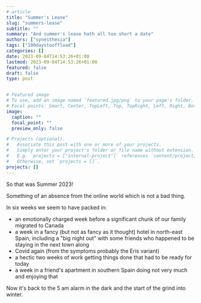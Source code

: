 ```yaml
---
# article
title: "Summer's Lease"
slug: "summers-lease"
subtitle: ""
summary: "And summer's lease hath all too short a date"
authors: ["synesthesia"]
tags: ["100daystooffload"]
categories: []
date: 2023-09-04T14:53:26+01:00
lastmod: 2023-09-04T14:53:26+01:00
featured: false
draft: false
type: post


# Featured image
# To use, add an image named `featured.jpg/png` to your page's folder.
# Focal points: Smart, Center, TopLeft, Top, TopRight, Left, Right, BottomLeft, Bottom, BottomRight.
image:
  caption: ""
  focal_point: ""
  preview_only: false

# Projects (optional).
#   Associate this post with one or more of your projects.
#   Simply enter your project's folder or file name without extension.
#   E.g. `projects = ["internal-project"]` references `content/project/deep-learning/index.md`.
#   Otherwise, set `projects = []`.
projects: []
---
```

So that was Summer 2023!

Something of an absence from the online world which is not a bad thing. 

In six weeks we seem to have packed in:

- an emotionally charged week before a significant chunk of our family migrated to Canada
- a week in a fancy (but not as fancy as it thought) hotel in north-east Spain, including a "big night out" with some friends who happened to be staying in the next town along
- Covid again (from the symptoms probably the Eris variant)
- a hectic two weeks of work getting things done that had to be ready for today
- a week in a friend's apartment in southern Spain doing not very much and enjoying that

Now it's back to the 5 am alarm in the dark and the start of the grind into winter.
